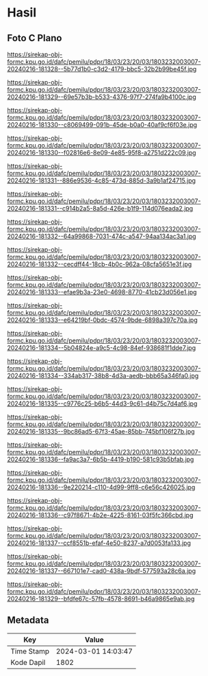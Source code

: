 # Hasil

## Foto C Plano

https://sirekap-obj-formc.kpu.go.id/dafc/pemilu/pdpr/18/03/23/20/03/1803232003007-20240216-181328--5b77d1b0-c3d2-4179-bbc5-32b2b99be45f.jpg

https://sirekap-obj-formc.kpu.go.id/dafc/pemilu/pdpr/18/03/23/20/03/1803232003007-20240216-181329--69e57b3b-b533-4376-97f7-274fa9b4100c.jpg

https://sirekap-obj-formc.kpu.go.id/dafc/pemilu/pdpr/18/03/23/20/03/1803232003007-20240216-181330--c8069499-091b-45de-b0a0-40af9cf6f03e.jpg

https://sirekap-obj-formc.kpu.go.id/dafc/pemilu/pdpr/18/03/23/20/03/1803232003007-20240216-181330--f02816e6-8e09-4e85-95f8-a2751d222c09.jpg

https://sirekap-obj-formc.kpu.go.id/dafc/pemilu/pdpr/18/03/23/20/03/1803232003007-20240216-181331--886e9536-4c85-473d-885d-3a9b1af24715.jpg

https://sirekap-obj-formc.kpu.go.id/dafc/pemilu/pdpr/18/03/23/20/03/1803232003007-20240216-181331--c914b2a5-8a5d-426e-b1f9-114d076eada2.jpg

https://sirekap-obj-formc.kpu.go.id/dafc/pemilu/pdpr/18/03/23/20/03/1803232003007-20240216-181332--64a99868-7031-474c-a547-94aa134ac3a1.jpg

https://sirekap-obj-formc.kpu.go.id/dafc/pemilu/pdpr/18/03/23/20/03/1803232003007-20240216-181332--cecdff44-18cb-4b0c-962a-08cfa5651e3f.jpg

https://sirekap-obj-formc.kpu.go.id/dafc/pemilu/pdpr/18/03/23/20/03/1803232003007-20240216-181333--efae9b3a-23e0-4698-8770-41cb23d056e1.jpg

https://sirekap-obj-formc.kpu.go.id/dafc/pemilu/pdpr/18/03/23/20/03/1803232003007-20240216-181333--e64219bf-0bdc-4574-9bde-6898a397c70a.jpg

https://sirekap-obj-formc.kpu.go.id/dafc/pemilu/pdpr/18/03/23/20/03/1803232003007-20240216-181334--5b04824e-a9c5-4c98-84ef-938681f1dde7.jpg

https://sirekap-obj-formc.kpu.go.id/dafc/pemilu/pdpr/18/03/23/20/03/1803232003007-20240216-181334--334ab317-38b8-4d3a-aedb-bbb65a346fa0.jpg

https://sirekap-obj-formc.kpu.go.id/dafc/pemilu/pdpr/18/03/23/20/03/1803232003007-20240216-181335--c9776c25-b6b5-44d3-9c61-d4b75c7d4af6.jpg

https://sirekap-obj-formc.kpu.go.id/dafc/pemilu/pdpr/18/03/23/20/03/1803232003007-20240216-181335--9bc86ad5-67f3-45ae-85bb-745bf106f27b.jpg

https://sirekap-obj-formc.kpu.go.id/dafc/pemilu/pdpr/18/03/23/20/03/1803232003007-20240216-181336--fa9ac3a7-6b5b-4419-b190-581c93b5bfab.jpg

https://sirekap-obj-formc.kpu.go.id/dafc/pemilu/pdpr/18/03/23/20/03/1803232003007-20240216-181336--9e220214-c110-4d99-9ff8-c6e56c426025.jpg

https://sirekap-obj-formc.kpu.go.id/dafc/pemilu/pdpr/18/03/23/20/03/1803232003007-20240216-181336--c97f8671-4b2e-4225-8161-03f5fc366cbd.jpg

https://sirekap-obj-formc.kpu.go.id/dafc/pemilu/pdpr/18/03/23/20/03/1803232003007-20240216-181337--ccf8551b-efaf-4e50-8237-a7d0053fa133.jpg

https://sirekap-obj-formc.kpu.go.id/dafc/pemilu/pdpr/18/03/23/20/03/1803232003007-20240216-181337--667101e7-cad0-438a-9bdf-577593a28c6a.jpg

https://sirekap-obj-formc.kpu.go.id/dafc/pemilu/pdpr/18/03/23/20/03/1803232003007-20240216-181329--bfdfe67c-57fb-4578-8691-b46a9865e9ab.jpg


## Metadata

| Key        | Value               |
| ---------- | ------------------- |
| Time Stamp | 2024-03-01 14:03:47 |
| Kode Dapil | 1802                |



